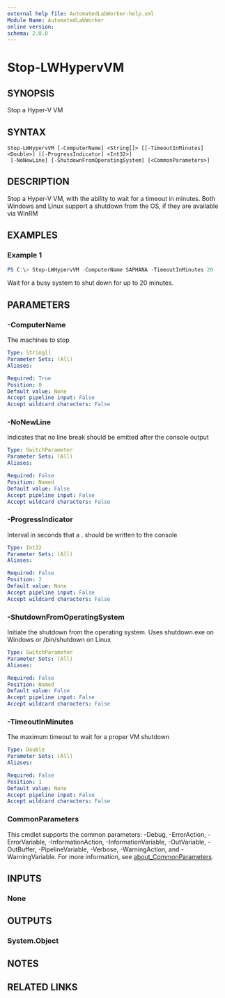 ```yaml
---
external help file: AutomatedLabWorker-help.xml
Module Name: AutomatedLabWorker
online version:
schema: 2.0.0
---
```


# Stop-LWHypervVM

## SYNOPSIS
Stop a Hyper-V VM

## SYNTAX

```
Stop-LWHypervVM [-ComputerName] <String[]> [[-TimeoutInMinutes] <Double>] [[-ProgressIndicator] <Int32>]
 [-NoNewLine] [-ShutdownFromOperatingSystem] [<CommonParameters>]
```

## DESCRIPTION
Stop a Hyper-V VM, with the ability to wait for a timeout in minutes.
Both Windows and Linux support a shutdown from the OS, if they are available via WinRM

## EXAMPLES

### Example 1
```powershell
PS C:\> Stop-LWHypervVM -ComputerName SAPHANA -TimeoutInMinutes 20
```

Wait for a busy system to shut down for up to 20 minutes.

## PARAMETERS

### -ComputerName
The machines to stop

```yaml
Type: String[]
Parameter Sets: (All)
Aliases:

Required: True
Position: 0
Default value: None
Accept pipeline input: False
Accept wildcard characters: False
```

### -NoNewLine
Indicates that no line break should be emitted after the console output

```yaml
Type: SwitchParameter
Parameter Sets: (All)
Aliases:

Required: False
Position: Named
Default value: False
Accept pipeline input: False
Accept wildcard characters: False
```

### -ProgressIndicator
Interval in seconds that a .
should be written to the console

```yaml
Type: Int32
Parameter Sets: (All)
Aliases:

Required: False
Position: 2
Default value: None
Accept pipeline input: False
Accept wildcard characters: False
```

### -ShutdownFromOperatingSystem
Initiate the shutdown from the operating system.
Uses shutdown.exe on Windows or /bin/shutdown on Linux

```yaml
Type: SwitchParameter
Parameter Sets: (All)
Aliases:

Required: False
Position: Named
Default value: False
Accept pipeline input: False
Accept wildcard characters: False
```

### -TimeoutInMinutes
The maximum timeout to wait for a proper VM shutdown

```yaml
Type: Double
Parameter Sets: (All)
Aliases:

Required: False
Position: 1
Default value: None
Accept pipeline input: False
Accept wildcard characters: False
```

### CommonParameters
This cmdlet supports the common parameters: -Debug, -ErrorAction, -ErrorVariable, -InformationAction, -InformationVariable, -OutVariable, -OutBuffer, -PipelineVariable, -Verbose, -WarningAction, and -WarningVariable. For more information, see [about_CommonParameters](http://go.microsoft.com/fwlink/?LinkID=113216).

## INPUTS

### None
## OUTPUTS

### System.Object
## NOTES

## RELATED LINKS
